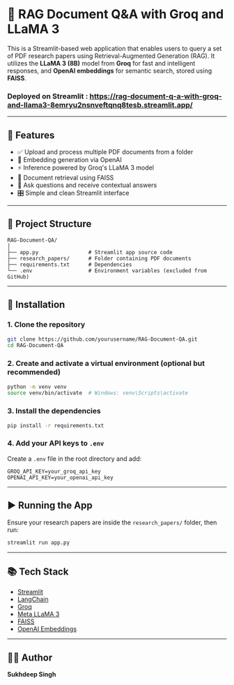 
# 🧠 RAG Document Q&A with Groq and LLaMA 3

This is a Streamlit-based web application that enables users to query a set of PDF research papers using Retrieval-Augmented Generation (RAG). It utilizes the **LLaMA 3 (8B)** model from **Groq** for fast and intelligent responses, and **OpenAI embeddings** for semantic search, stored using **FAISS**.

### Deployed on Streamlit : https://rag-document-q-a-with-groq-and-llama3-8emryu2nsnveftqnq8tesb.streamlit.app/

---

## 🚀 Features

- ✅ Upload and process multiple PDF documents from a folder
- 🧠 Embedding generation via OpenAI
- ⚡ Inference powered by Groq's LLaMA 3 model
- 🔎 Document retrieval using FAISS
- 💬 Ask questions and receive contextual answers
- 🎛️ Simple and clean Streamlit interface

---

## 📁 Project Structure

```
RAG-Document-QA/
│
├── app.py                # Streamlit app source code
├── research_papers/      # Folder containing PDF documents
├── requirements.txt      # Dependencies
└── .env                  # Environment variables (excluded from GitHub)
```

---

## 🧪 Installation

### 1. Clone the repository

```bash
git clone https://github.com/yourusername/RAG-Document-QA.git
cd RAG-Document-QA
```

### 2. Create and activate a virtual environment (optional but recommended)

```bash
python -m venv venv
source venv/bin/activate  # Windows: venv\Scripts\activate
```

### 3. Install the dependencies

```bash
pip install -r requirements.txt
```

### 4. Add your API keys to `.env`

Create a `.env` file in the root directory and add:

```env
GROQ_API_KEY=your_groq_api_key
OPENAI_API_KEY=your_openai_api_key
```

---

## ▶️ Running the App

Ensure your research papers are inside the `research_papers/` folder, then run:

```bash
streamlit run app.py
```

---

## 📚 Tech Stack

- [Streamlit](https://streamlit.io/)
- [LangChain](https://python.langchain.com/)
- [Groq](https://groq.com/)
- [Meta LLaMA 3](https://ai.meta.com/llama/)
- [FAISS](https://github.com/facebookresearch/faiss)
- [OpenAI Embeddings](https://platform.openai.com/docs/guides/embeddings)

---

## 👨‍💻 Author

**Sukhdeep Singh**  
